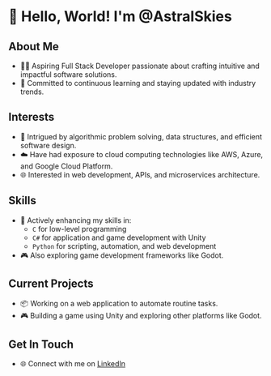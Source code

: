 # 👋 Hello, World! I'm @AstralSkies

## About Me
- 👨‍💻 Aspiring Full Stack Developer passionate about crafting intuitive and impactful software solutions.
- 🎯 Committed to continuous learning and staying updated with industry trends.

## Interests
- 👀 Intrigued by algorithmic problem solving, data structures, and efficient software design.
- ☁️ Have had exposure to cloud computing technologies like AWS, Azure, and Google Cloud Platform.
- 🌐 Interested in web development, APIs, and microservices architecture.
  
## Skills
- 🌱 Actively enhancing my skills in:
  - `C` for low-level programming
  - `C#` for application and game development with Unity
  - `Python` for scripting, automation, and web development
- 🎮 Also exploring game development frameworks like Godot.
  
## Current Projects
- 📦 Working on a web application to automate routine tasks.
- 🎮 Building a game using Unity and exploring other platforms like Godot.

## Get In Touch
- 🌐 Connect with me on [LinkedIn](https://www.linkedin.com/in/stephen-mcguinness-821695131/)

<!---
AstralSkies/AstralSkies is a ✨ special ✨ repository because its `README.md` (this file) appears on your GitHub profile.
You can click the Preview link to take a look at your changes.
--->
